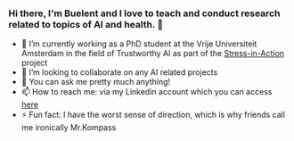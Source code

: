 ### Hi there, I'm Buelent and I love to teach and conduct research related to topics of AI and health. 👋

- 🔭 I’m currently working as a PhD student at the Vrije Universiteit Amsterdam in the field of Trustworthy AI as part of the [Stress-in-Action](https://stress-in-action.nl/) project
- 👯 I’m looking to collaborate on any AI related projects
- 💬 You can ask me pretty much anything!
- 📫 How to reach me: via my Linkedin account which you can access [here](https://www.linkedin.com/in/b%C3%BClent-%C3%BCndes-81772a198/?locale=en_US)   
- ⚡ Fun fact: I have the worst sense of direction, which is why friends call me ironically Mr.Kompass

